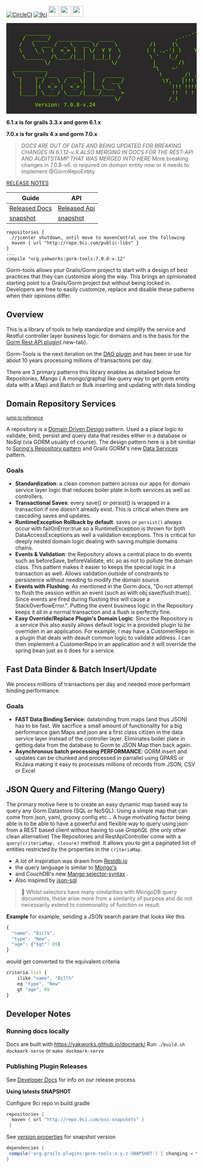 
[![CircleCI](https://img.shields.io/circleci/project/github/yakworks/gorm-tools/master.svg?longCache=true&style=for-the-badge&logo=circleci)](https://circleci.com/gh/yakworks/gorm-tools)
[![9ci](https://img.shields.io/badge/BUILT%20BY-9ci%20Inc-blue.svg?longCache=true&style=for-the-badge)](http://9ci.com)
<img src="https://forthebadge.com/images/badges/built-with-love.svg" height="28">
<img src="https://forthebadge.com/images/badges/gluten-free.svg" height="28">
<img src="https://forthebadge.com/images/badges/made-with-groovy.svg" height="28">

<pre style="line-height: normal; background-color:#2b2929; color:#76ff00; font-family: monospace; white-space: pre;">

      ________                                           _.-````'-,_
     /  _____/  ___________  _____                   ,-'`           `'-.,_
    /   \  ___ /  _ \_  __ \/     \          /)     (\       9ci's       '``-.
    \    \_\  (  <_> )  | \/  Y Y  \        ( ( .,-') )    Yak Works         ```
     \______  /\____/|__|  |__|_|  /         \ '   (_/                         !!
            \/                   \/           |       /)           '           !!!
  ___________           .__                   ^\    ~'            '     !    !!!!
  \__    ___/___   ____ |  |   ______           !      _/! , !   !  ! !  !   !!!
    |    | /  _ \ /  _ \|  |  /  ___/            \Y,   |!!!  !  ! !!  !! !!!!!!!
    |    |(  <_> |  <_> )  |__\___ \               `!!! !!!! !!  )!!!!!!!!!!!!!
    |____| \____/ \____/|____/____  >               !!  ! ! \( \(  !!!|/!  |/!
                                  \/               /_(      /_(/_(    /_(  /_(   
         Version: 7.0.8-v.24
         
</pre>

**6.1.x is for grails 3.3.x and gorm 6.1.x**

**7.0.x is for grails 4.x and gorm 7.0.x**

> *DOCS ARE OUT OF DATE AND BEING UPDATED FOR BREAKING CHANGES IN 6.1.12-v.X*
> *ALSO MERGING IN DOCS FOR THE REST-API AND AUDITSTAMP THAT WAS MERGED INTO HERE*
> More breaking changes in 7.0.8-v6. is required on domain entity now or it needs to implement @GormRepoEntity

[RELEASE NOTES](docs/release-notes.md)

| Guide | API | 
|------|--------|
|[Released Docs](https://yakworks.github.io/gorm-tools/) | [Released Api](https://yakworks.github.io/gorm-tools/api)
|[snapshot](https://yakworks.github.io/gorm-tools/snapshot) | [snapshot](https://yakworks.github.io/gorm-tools/snapshot/api)


```
repositories {
  //jcenter shutdown, until move to mavenCentral use the following
  maven { url "http://repo.9ci.com/public-libs" }
}
...
compile "org.yakworks:gorm-tools:7.0.8-v.12"
``` 

Gorm-tools allows your Grails/Gorm project to start with a design of best practices that they can customize along the way. 
This brings an opinionated starting point to a Grails/Gorm project but without being locked in.
Developers are free to easily customize, replace and disable these patterns when their opinions differ.

## Overview

This is a library of tools to help standardize and simplify the service and Restful controller layer business logic for 
domains and is the basis for the [Gorm Rest API plugin](https://yakworks.github.io/gorm-rest-api/){.new-tab}. 

Gorm-Tools is the next iteration on the [DAO plugin](https://grails.org/plugin/dao) and has been in use for about 10 years processing millions of transactions per day.

There are 3 primary patterns this library enables as detailed below for Repositories,
Mango ( A mongo/graphql like query way to get gorm entity data with a Map) and
Batch or Bulk inserting and updating with data binding

## Domain Repository Services
<small>[jump to reference](docs/repository/ref.md)</small>

A repository is a [Domain Driven Design](docs/usefulLinks.md#references) pattern. Used a a place logic to validate, bind, persist and query data that resides 
either in a database or NoSql (via GORM usually of course).
The design pattern here is a bit similiar to [Spring's Repository pattern]
and Grails GORM's new [Data Services] pattern.

### Goals

* **Standardization**: a clean common pattern across our apps for domain service layer logic that 
  reduces boiler plate in both services as well as controllers.
* **Transactional Saves**: every save() or persist() is wrapped in a transaction if one doesn't already exist. 
  This is critical when there are cascading saves and updates.
* **RuntimeException Rollback by default**: saves or `persist()` always occur with failOnError:true so a RuntimeException is 
  thrown for both DataAccessExceptions as well a validation exceptions.
  This is critical for deeply nested domain logic dealing with saving multiple domains chains.
* **Events & Validation**: the Repository allows a central place to do events such as beforeSave, beforeValidate, etc 
  so as not to pollute the domain class. This pattern makes it easier to keeps the special logic in a transaction as well. 
  Allows validation outside of constraints to persistence without needing to modify the domain source.
* **Events with Flushing**: As mentioned in the Gorm docs, "Do not attempt to flush the session within an event 
  (such as with obj.save(flush:true)). Since events are fired during flushing this will cause a StackOverflowError.". 
  Putting the event business logic in the Repository keeps it all in a normal transaction and a flush is perfectly fine.  
* **Easy Override/Replace Plugin's Domain Logic**: Since the Repository is a service this also easily allows default logic in a provided 
  plugin to be overriden in an application. For example, I may have a CustomerRepo in a plugin that deals with deault common 
  logic to validate address. I can then implement a CustomerRepo in an application and it will override the spring bean
  just as it does for a service. 

## Fast Data Binder & Batch Insert/Update

We process millions of transactions per day and needed more performant binding performance.

### Goals

* **FAST Data Binding Service**: databinding from maps (and thus JSON) has to be fast. 
  We sacrfice a small amount of functionality for a big performance gain
  Maps and json are a first class citizen in the data service layer instead of the controller layer. 
  Eliminates boiler plate in getting data from the database to Gorm to JSON Map then back again.
* **Asynchronous batch processing PERFORMANCE**: GORM insert and updates can be chunked and processed in parrallel 
  using GPARS or RxJava making it easy to processes millions of records from JSON, CSV or Excel
  
## JSON Query and Filtering (Mango Query)

The primary motive here is to create an easy dynamic map based way to query any Gorm Datastore (SQL or NoSQL). 
Using a simple map that can come from json, yaml, groovy config etc... 
A huge motivating factor being able is to be able to have a powerful and flexible way to query using json from a REST 
based client without having to use *GraphQL* (the only other clean alternative)
The Repositories and RestApiController come with a `query(criteriaMap, closure)` method. It allows you to get a paginated 
list of entities restricted by the properties in the `criteriaMap`.

* A lot of inspiration was drawn from [Restdb.io]
* the query language is similar to [Mongo's]
* and CouchDB's new [Mango selector-syntax] .
* Also inspired by [json-sql]

> :memo: 
Whilst selectors have many similarities with MongoDB query documents, 
these arise more from a similarity of purpose and do not necessarily extend to commonality of function or result.

**Example**
for example, sending a JSON search param that looks like this

``` js
{
  "name": "Bill%",
  "type": "New",
  "age": {"$gt": 65}
}
```
would get converted to the equivalent criteria

```javascript
criteria.list {
    ilike "name", "Bill%"
    eq "type", "New"
    gt "age", 65
}
```
[repository docs]: docs/repository/ref.md
[Spring's Repository pattern]:https://docs.spring.io/spring-data/data-commons/docs/current/reference/html/
[Data Services]:http://gorm.grails.org/6.1.x/hibernate/manual/#dataServices
[Restdb.io]:https://restdb.io/docs/querying-with-the-api
[Mongo's]:https://docs.mongodb.com/manual/reference/operator/query/
[Mango selector-syntax]:http://docs.couchdb.org/en/latest/api/database/find.html#selector-syntax
[json-sql]:https://github.com/2do2go/json-sql/

## Developer Notes

### Running docs locally

Docs are built with https://yakworks.github.io/docmark/
Run  `./build.sh dockmark-serve` or `make dockmark-serve`

### Publishing Plugin Releases

See [Developer Docs](docs/developer.md) for info on our release process

**Using latests SNAPSHOT**  

Configure 9ci repo in build.gradle

```groovy
repositories {
  maven { url "http://repo.9ci.com/oss-snapshots" }
 }
```

See [version.properties](version.properties) for snapshot version

```groovy
dependencies {
 compile('org.grails.plugins:gorm-tools:x.y.z-SNAPSHOT') { changing = true } 
}
```
